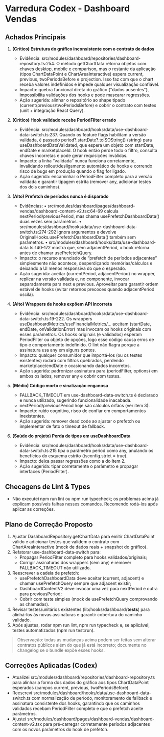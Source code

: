 # Varredura Codex - Dashboard Vendas

## Achados Principais

1. **(Crítico) Estrutura do gráfico inconsistente com o contrato de dados**

   - Evidência: src/modules/dashboard/repositories/dashboard-repository.ts:254. O método getChartData retorna objetos com chaves desktop, mobile e comparison, mas o restante da aplicação (tipos ChartDataPoint e ChartAreaInteractive) espera current, previous, twoPeriodsBefore e projection. Isso faz com que o chart receba valores indefinidos e impede qualquer visualização confiável.
   - Impacto: quebra funcional direta do gráfico ("dados ausentes"), impossibilita validações dos hooks e pode mascarar regressões.
   - Ação sugerida: alinhar o repositório ao shape tipado (current/previous/twoPeriodsBefore) e cobrir o contrato com testes (unit + integração React Query).

2. **(Crítico) Hook validado recebe PeriodFilter errado**

   - Evidência: src/modules/dashboard/hooks/data/use-dashboard-data-switch.ts:237. Quando os feature flags habilitam a versão validada, é passado period?.startDate?.toISOString() (string) para useDashboardDataValidated, que espera um objeto com startDate, endDate e marketplaceId. O hook então perde todo o filtro, consulta chaves incorretas e pode gerar requisições inválidas.
   - Impacto: a linha “validada” nunca funciona corretamente, invalidando rollout/desligamento automático de hooks e correndo risco de bugs em produção quando o flag for ligado.
   - Ação sugerida: encaminhar o PeriodFilter completo para a versão validada e garantir tipagem estrita (remover any, adicionar testes dos dois caminhos).

3. **(Alto) Prefetch de períodos nunca é disparado**

   - Evidências:
     • src/modules/dashboard/pages/dashboard-vendas/dashboard-content-v2.tsx:64-69 calcula nextPeriod/previousPeriod, mas chama usePrefetchDashboardData() duas vezes sem parâmetros.
     • src/modules/dashboard/hooks/data/use-dashboard-data-switch.ts:274-292 ignora argumentos e devolve OriginalHooks.usePrefetchDashboardData() também sem parâmetros.
     • src/modules/dashboard/hooks/data/use-dashboard-data.ts:140-172 mostra que, sem adjacentPeriod, o hook retorna antes de chamar usePrefetchQuery.
   - Impacto: o recurso anunciado de “prefetch de períodos adjacentes” simplesmente não acontece, desperdiçando memórias/cálculos e deixando a UI menos responsiva do que o esperado.
   - Ação sugerida: aceitar (currentPeriod, adjacentPeriod) no wrapper, replicar na versão validada e, no componente, invocar separadamente para next e previous. Aproveitar para garantir ordem estável de hooks (evitar retornos precoces quando adjacentPeriod oscila).

4. **(Alto) Wrappers de hooks expõem API incorreta**

   - Evidência: src/modules/dashboard/hooks/data/use-dashboard-data-switch.ts:19-222. Os wrappers useDashboardMetrics/useFinancialMetrics/... aceitam (startDate, endDate, onValidationError) mas invocam os hooks originais com esses parâmetros. Os hooks originais (e validados) esperam PeriodFilter ou objeto de opções, logo esse código causa erros de tipo e comportamento indefinido. O lint não flagra porque a assinatura usa any em alguns pontos.
   - Impacto: qualquer consumidor que importá-los (ou os testes existentes) rodará com filtros quebrados, perdendo marketplace/endDate e ocasionando dados incorretos.
   - Ação sugerida: padronizar assinatura para (periodFilter, options) em ambos os lados, remover any e cobrir com testes.

5. **(Médio) Código morto e sinalização enganosa**

   - FALLBACK_TIMEOUT em use-dashboard-data-switch.ts é declarado e nunca utilizado, sugerindo funcionalidade inacabada.
   - nextPeriod/previousPeriod hoje são cálculos órfãos (ver item 3).
   - Impacto: ruído cognitivo, risco de confiar em comportamentos inexistentes.
   - Ação sugerida: remover dead code ao ajustar o prefetch ou implementar de fato o timeout de fallback.

6. **(Saúde do projeto) Perda de tipos em useDashboardData**
   - Evidência: src/modules/dashboard/hooks/data/use-dashboard-data-switch.ts:215 tipa o parâmetro period como any, anulando os benefícios do esquema estrito (tsconfig.strict = true).
   - Impacto: deixa passar regressões como a do item 2.
   - Ação sugerida: tipar corretamente o parâmetro e propagar interfaces (PeriodFilter).

## Checagens de Lint & Types

- Não executei npm run lint ou npm run typecheck; os problemas acima já explicam possíveis falhas nesses comandos. Recomendo rodá-los após aplicar as correções.

## Plano de Correção Proposto

1. Ajustar DashboardRepository.getChartData para emitir ChartDataPoint válido e adicionar testes que validem o contrato com ChartAreaInteractive (mock de dados reais + snapshot do gráfico).
2. Refatorar use-dashboard-data-switch para:
   - Propagar PeriodFilter completo para hooks validados/originais;
   - Corrigir assinaturas dos wrappers (sem any) e remover FALLBACK_TIMEOUT não utilizado.
3. Reescrever a cadeia de prefetch:
   - usePrefetchDashboardData deve aceitar (current, adjacent) e chamar usePrefetchQuery sempre que adjacent existir;
   - DashboardContentV2 deve invocar uma vez para nextPeriod e outra para previousPeriod;
   - Cobrir com teste simples (mock de usePrefetchQuery comprovando as chamadas).
4. Revisar testes/unitários existentes (lib/hooks/dashboard/**tests**) para alinhá-los às novas assinaturas e garantir cobertura do caminho validado.
5. Após ajustes, rodar npm run lint, npm run typecheck e, se aplicável, testes automatizados (npm run test:run).

> Observação: todas as mudanças acima podem ser feitas sem alterar contratos públicos além do que já está incorreto; documente no changelog se o bundle expõe esses hooks.

## Correções Aplicadas (Codex)

- Atualizei src/modules/dashboard/repositories/dashboard-repository.ts para alinhar a forma dos dados do gráfico aos tipos ChartDataPoint esperados (campos current, previous, twoPeriodsBefore).
- Reescrevi src/modules/dashboard/hooks/data/use-dashboard-data-switch.ts com normalização de período, monitoramento de fallback e assinatura consistente dos hooks, garantindo que os caminhos validados recebam PeriodFilter completo e que o prefetch aceite parâmetros.
- Ajustei src/modules/dashboard/pages/dashboard-vendas/dashboard-content-v2.tsx para pré-carregar corretamente períodos adjacentes com os novos parâmetros do hook de prefetch.

